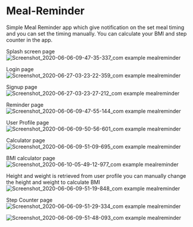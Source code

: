 # Meal-Reminder
Simple Meal Reminder app which give notification on the set meal timing and you can set the timing manually.
You can calculate your BMI and step counter in the app.

Splash screen page
![Screenshot_2020-06-06-09-47-35-337_com example mealreminder](https://user-images.githubusercontent.com/42537151/85901906-5acbee80-b820-11ea-9e8a-bd1f60f88fee.jpg)

Login page
![Screenshot_2020-06-27-03-23-22-359_com example mealreminder](https://user-images.githubusercontent.com/42537151/85904169-b187f700-b825-11ea-8ab6-10d85bc885a6.jpg)

Signup page
![Screenshot_2020-06-27-03-23-27-212_com example mealreminder](https://user-images.githubusercontent.com/42537151/85904174-b351ba80-b825-11ea-9bc3-dcd24e3225cf.jpg)

Reminder page
![Screenshot_2020-06-06-09-47-55-144_com example mealreminder](https://user-images.githubusercontent.com/42537151/85901900-58699480-b820-11ea-9902-1feb339efc41.jpg)

User Profile page
![Screenshot_2020-06-06-09-50-56-601_com example mealreminder](https://user-images.githubusercontent.com/42537151/85901890-556ea400-b820-11ea-97a0-a6d90640e3c3.jpg)

Calculator page
![Screenshot_2020-06-06-09-51-09-695_com example mealreminder](https://user-images.githubusercontent.com/42537151/85901921-64555680-b820-11ea-8702-7549336f7d5e.jpg)

BMI calculator page
![Screenshot_2020-06-10-05-49-12-977_com example mealreminder](https://user-images.githubusercontent.com/42537151/85901923-691a0a80-b820-11ea-88b8-b15d74df9aa5.jpg)

Height and weight is retrieved from user profile you can manually change the height and weight to calculate BMI
![Screenshot_2020-06-06-09-51-19-848_com example mealreminder](https://user-images.githubusercontent.com/42537151/85901913-60c1cf80-b820-11ea-8de8-34a11687786c.jpg)

Step Counter page
![Screenshot_2020-06-06-09-51-29-334_com example mealreminder](https://user-images.githubusercontent.com/42537151/85901911-5e5f7580-b820-11ea-9bae-d9a44f34548d.jpg)

![Screenshot_2020-06-06-09-51-48-093_com example mealreminder](https://user-images.githubusercontent.com/42537151/85901910-5c95b200-b820-11ea-859a-d89d4ba01a5d.jpg)
